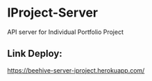 # IProject-Server
API server for Individual Portfolio Project


## Link Deploy: 
https://beehive-server-iproject.herokuapp.com/
